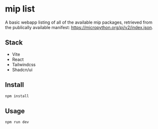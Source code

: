 # mip list

A basic webapp listing of all of the available mip packages, retrieved from the publically available manifest: https://micropython.org/pi/v2/index.json.

## Stack

- Vite
- React
- Tailwindcss
- Shadcn/ui

## Install

```sh
npm install
```

## Usage

```sh
npm run dev
```
